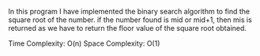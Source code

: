In this program I have implemented the binary search algorithm to find the square root of the number.
if the number found is mid or mid+1, then mis is returned as we have to return the floor value of the square root obtained.  

Time Complexity: O(n) Space Complexity: O(1)
